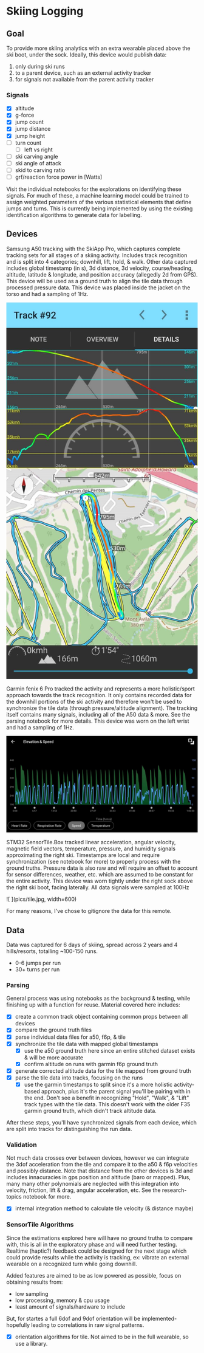 # Skiing Logging

## Goal

To provide more skiing analytics with an extra wearable placed above the ski boot, under the sock. Ideally, this device would publish data:

1. only during ski runs
2. to a parent device, such as an external activity tracker
3. for signals not available from the parent activity tracker

### Signals

- [x] altitude
- [x] g-force
- [x] jump count
- [x] jump distance
- [x] jump height
- [ ] turn count
  - [ ] left vs right
- [ ] ski carving angle
- [ ] ski angle of attack
- [ ] skid to carving ratio
- [ ] grf/reaction force power in [Watts]

Visit the individual notebooks for the explorations on identifying these signals. For much of these, a machine learning model could be trained to assign weighted parameters of the various statistical elements that define jumps and turns. This is currently being implemented by using the existing identification algorithms to generate data for labelling.

## Devices

Samsung A50 tracking with the SkiApp Pro, which captures complete tracking sets for all stages of a skiing activity. Includes track recognition and is split into 4 categories; downhill, lift, hold, & walk. Other data captured includes global timestamp (in s), 3d distance, 3d velocity, course/heading, altitude, latitude & longitude, and position accuracy (allegedly 2d from GPS). This device will be used as a ground truth to align the tile data through processed pressure data. This device was placed inside the jacket on the torso and had a sampling of 1Hz.

![ ](pics/a50.jpg)

Garmin fenix 6 Pro tracked the activity and represents a more holistic/sport approach towards the track recognition. It only contains recorded data for the downhill portions of the ski activity and therefore won't be used to synchronize the tile data (through pressure/altitude alignment). The tracking itself contains many signals, including all of the A50 data & more. See the parsing notebook for more details. This device was worn on the left wrist and had a sampling of 1Hz.

![ ](pics/f6p.jpg)

STM32 SensorTile.Box tracked linear acceleration, angular velocity, magnetic field vectors, temperature, pressure, and humidity signals approximating the right ski. Timestamps are local and require synchronization (see notebook for more) to properly process with the ground truths. Pressure data is also raw and will require an offset to account for sensor differences, weather, etc. which are assumed to be constant for the entire activity. This device was worn tightly under the right sock above the right ski boot, facing laterally. All data signals were sampled at 100Hz

![ ](pics/tile.jpg, width=600)

For many reasons, I've chose to gitignore the data for this remote.

## Data

Data was captured for 6 days of skiing, spread across 2 years and 4 hills/resorts, totalling ~100-150 runs.

- 0-6 jumps per run
- 30+ turns per run

### Parsing

General process was using notebooks as the background & testing, while finishing up with a function for reuse. Material covered here includes:

- [x] create a common track object containing common props between all devices
- [x] compare the ground truth files
- [x] parse individual data files for a50, f6p, & tile
- [x] synchronize the tile data with mapped global timestamps
  - [x] use the a50 ground truth here since an entire stitched dataset exists & will be more accurate
  - [x] confirm altitude on runs with garmin f6p ground truth
- [x] generate corrected altitude data for the tile mapped from ground truth
- [x] parse the tile data into tracks, focusing on the runs
  - [x] use the garmin timestamps to split since it's a more holistic activity-based approach, plus it's the parent signal you'll be pairing with in the end. Don't see a benefit in recognizing "Hold", "Walk", & "Lift" track types with the tile data. This doesn't work with the older F35 garmin ground truth, which didn't track altitude data.

After these steps, you'll have synchronized signals from each device, which are split into tracks for distinguishing the run data.

### Validation

Not much data crosses over between devices, however we can integrate the 3dof acceleration from the tile and compare it to the a50 & f6p velocities and possibly distance. Note that distance from the other devices is 3d and includes innacuracies in gps position and altitude (baro or mapped). Plus, many many other polynomials are neglected with this integration into velocity, friction, lift & drag, angular acceleration, etc. See the research-topics notebook for more.

- [x] internal integration method to calculate tile velocity (& distance maybe)

### SensorTile Algorithms

Since the estimations explored here will have no ground truths to compare with, this is all in the exploratory phase and will need further testing. Realtime (haptic?) feedback could be designed for the next stage which could provide results while the activity is tracking, ex: vibrate an external wearable on a recognized turn while going downhill.

Added features are aimed to be as low powered as possible, focus on obtaining results from:

- low sampling
- low processing, memory & cpu usage
- least amount of signals/hardware to include

But, for startes a full 6dof and 9dof orientation will be implemented- hopefully leading to correlations in raw signal patterns.

- [x] orientation algorithms for tile. Not aimed to be in the full wearable, so use a library.
